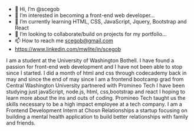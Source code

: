 - 👋 Hi, I’m @scegob
- 👀 I’m interested in becoming a front-end web developer...
- 🌱 I’m currently learning HTML, CSS, JavaScript, Jquery, Bootstrap and React
- 💞️ I’m looking to collaborate/build on projects for my portfolio...
- 📫 How to reach me scegob@gmail.com
- https://www.linkedin.com/mwlite/in/scegob

I am a student at the University of Washington Bothell. I have found a passion for front-end web development and I have not been able to stop since I started. I did a month of html and css through codecademy back in may and since the end of may since 
I am a frontend bootcamp grad from Central Washington University partnered with Promineo Tech I have been studying just javaScript, node.js, html, css,bootstrap and react I hoping to learn more about the ins and outs of coding. Promineo Tech taught us the skills necessary to be a high impact employee at a tech company. I am a Frontend Development Intern at Chosn Relationships a startup focusing on building a mental health application to build better relationships with family and friends.

<!---
scegob/scegob is a ✨ special ✨ repository because its `README.md` (this file) appears on your GitHub profile.
You can click the Preview link to take a look at your changes.
--->
